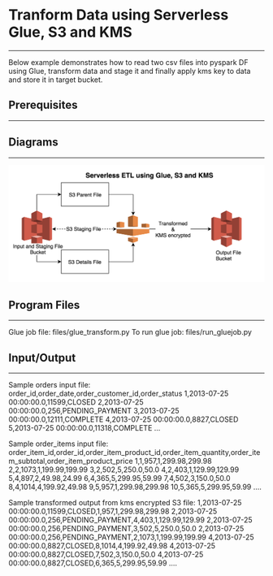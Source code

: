 
# Tranform Data using Serverless Glue, S3 and KMS
-------------------------------------------------

Below example demonstrates how to read two csv files into pyspark DF using Glue, transform data and stage it and finally apply kms key to data and store it in target bucket.

## Prerequisites
----------------


## Diagrams
------------

![Serverless ETL](images/ServerlessETL.png)

## Program Files
----------------

Glue job file: files/glue_transform.py
To run glue job: files/run_gluejob.py

## Input/Output
---------------

Sample orders input file:
order_id,order_date,order_customer_id,order_status
1,2013-07-25 00:00:00.0,11599,CLOSED
2,2013-07-25 00:00:00.0,256,PENDING_PAYMENT
3,2013-07-25 00:00:00.0,12111,COMPLETE
4,2013-07-25 00:00:00.0,8827,CLOSED
5,2013-07-25 00:00:00.0,11318,COMPLETE
...

Sample order_items input file:
order_item_id,order_id,order_item_product_id,order_item_quantity,order_item_subtotal,order_item_product_price
1,1,957,1,299.98,299.98
2,2,1073,1,199.99,199.99
3,2,502,5,250.0,50.0
4,2,403,1,129.99,129.99
5,4,897,2,49.98,24.99
6,4,365,5,299.95,59.99
7,4,502,3,150.0,50.0
8,4,1014,4,199.92,49.98
9,5,957,1,299.98,299.98
10,5,365,5,299.95,59.99
....

Sample transformed output from kms encrypted S3 file:
1,2013-07-25 00:00:00.0,11599,CLOSED,1,957,1,299.98,299.98
2,2013-07-25 00:00:00.0,256,PENDING_PAYMENT,4,403,1,129.99,129.99
2,2013-07-25 00:00:00.0,256,PENDING_PAYMENT,3,502,5,250.0,50.0
2,2013-07-25 00:00:00.0,256,PENDING_PAYMENT,2,1073,1,199.99,199.99
4,2013-07-25 00:00:00.0,8827,CLOSED,8,1014,4,199.92,49.98
4,2013-07-25 00:00:00.0,8827,CLOSED,7,502,3,150.0,50.0
4,2013-07-25 00:00:00.0,8827,CLOSED,6,365,5,299.95,59.99
....
